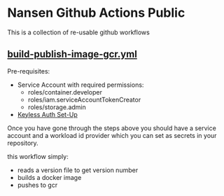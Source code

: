 # Nansen Github Actions Public

This is a collection of re-usable github workflows


## [build-publish-image-gcr.yml](.github/workflows/build-publish-image-gcr.yml)

Pre-requisites:
- Service Account with required permissions:
    - roles/container.developer       
    - roles/iam.serviceAccountTokenCreator    
    - roles/storage.admin      
- [Keyless Auth Set-Up](https://cloud.google.com/blog/products/identity-security/enabling-keyless-authentication-from-github-actions)

Once you have gone through the steps above you should have a service account and a workload id provider which you can set as secrets in your repository. 

this workflow simply:
- reads a version file to get version number 
- builds a docker image 
- pushes to gcr 

